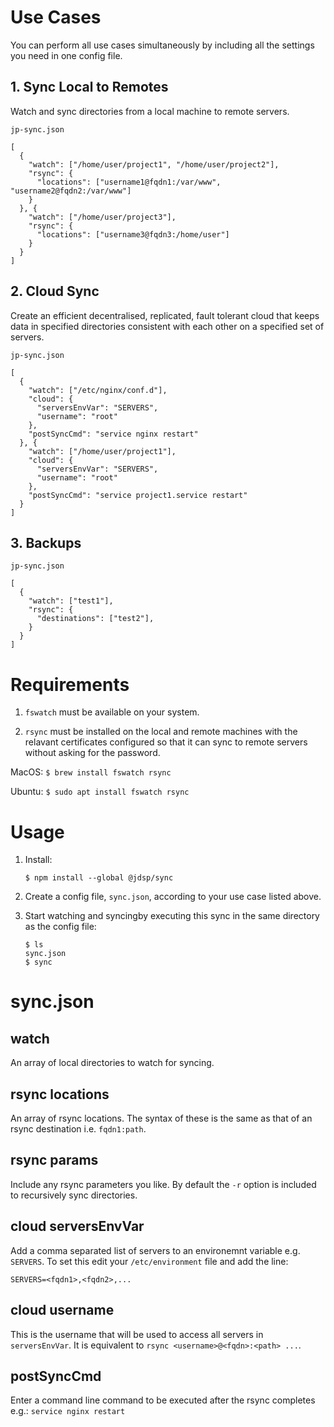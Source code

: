 # Use Cases

You can perform all use cases simultaneously by including all the settings you need in one config file.

## 1. Sync Local to Remotes

Watch and sync directories from a local machine to remote servers.

```jp-sync.json```
```
[
  {
    "watch": ["/home/user/project1", "/home/user/project2"],
    "rsync": {
      "locations": ["username1@fqdn1:/var/www", "username2@fqdn2:/var/www"]
    }
  }, {
    "watch": ["/home/user/project3"],
    "rsync": {
      "locations": ["username3@fqdn3:/home/user"]
    }
  }
]
```

## 2. Cloud Sync

Create an efficient decentralised, replicated, fault tolerant cloud that keeps data in specified directories consistent with each other on a specified set of servers.

```jp-sync.json```
```
[
  {
    "watch": ["/etc/nginx/conf.d"],
    "cloud": {
      "serversEnvVar": "SERVERS",
      "username": "root"
    },
    "postSyncCmd": "service nginx restart"
  }, {
    "watch": ["/home/user/project1"],
    "cloud": {
      "serversEnvVar": "SERVERS",
      "username": "root"
    },
    "postSyncCmd": "service project1.service restart"
  }
]
```

## 3. Backups

```jp-sync.json```
```
[
  {
    "watch": ["test1"],
    "rsync": {
      "destinations": ["test2"],
    }
  }
]
```

# Requirements

1. ```fswatch``` must be available on your system.  

1. ```rsync``` must be installed on the local and remote machines with the relavant certificates configured so that it can sync to remote servers without asking for the password.

MacOS: ```$ brew install fswatch rsync```

Ubuntu: ```$ sudo apt install fswatch rsync```

# Usage

1. Install:

    ```
    $ npm install --global @jdsp/sync
    ```

2. Create a config file, ```sync.json```, according to your use case listed above.

3. Start watching and syncingby executing this sync in the same directory as the config file:

    ```
    $ ls
    sync.json
    $ sync
    ```

# sync.json

## watch

An array of local directories to watch for syncing.

## rsync locations

An array of rsync locations. The syntax of these is the same as that of an rsync destination i.e. ```fqdn1:path```.

## rsync params

Include any rsync parameters you like. By default the ```-r``` option is included to recursively sync directories.

## cloud serversEnvVar

Add a comma separated list of servers to an environemnt variable e.g. ```SERVERS```. To set this edit your ```/etc/environment``` file and add the line:

```
SERVERS=<fqdn1>,<fqdn2>,...
```

## cloud username

This is the username that will be used to access all servers in ```serversEnvVar```. It is equivalent to ```rsync <username>@<fqdn>:<path> ...```.

## postSyncCmd

Enter a command line command to be executed after the rsync completes e.g.: ```service nginx restart```